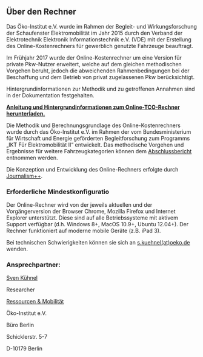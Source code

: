 ## Über den Rechner

Das Öko-Institut e.V. wurde im Rahmen der Begleit- und Wirkungsforschung der Schaufenster Elektromobilität im Jahr 2015 durch den Verband der Elektrotechnik Elektronik Informationstechnik e.V. (VDE) mit der Erstellung des Online-Kostenrechners für gewerblich genutzte Fahrzeuge beauftragt.

Im Frühjahr 2017 wurde der Online-Kostenrechner um eine Version für private Pkw-Nutzer erweitert, welche auf dem gleichen methodischen Vorgehen beruht, jedoch die abweichenden Rahmenbedingungen bei der Beschaffung und dem Betrieb von privat zugelassenen Pkw berücksichtigt.

Hintergrundinformationen zur Methodik und zu getroffenen Annahmen sind in der Dokumentation festgehalten. 

<a href="http://schaufenster-elektromobilitaet.org/media/media/documents/dokumente_der_begleit__und_wirkungsforschung/EP29_Online-Vergleichskostenrechner%7E1.pdf" target="_blank"><b>Anleitung und Hintergrundinformationen zum Online-TCO-Rechner herunterladen.</b></a>

Die Methodik und Berechnungsgrundlage des Online-Kostenrechners wurde durch das Öko-Institut e.V. im Rahmen der vom Bundesministerium für Wirtschaft und Energie geförderten Begleitforschung zum Programms „IKT Für Elektromobilität II“ entwickelt. Das methodische Vorgehen und Ergebnisse für weitere Fahrzeugkategorien können dem [Abschlussbericht](https://www.oeko.de/fileadmin/oekodoc/Gesamtbericht-Wirtschaftlichkeit-von-Elektromobilitaet.pdf) entnommen werden.

Die Konzeption und Entwicklung des Online-Rechners erfolgte durch [Journalism++](http://www.jplusplus.org/de/).

### Erforderliche Mindestkonfiguratio

Der Online-Rechner wird von der jeweils aktuellen und der Vorgängerversion der Browser Chrome, Mozilla Firefox und Internet Explorer unterstützt. Diese sind auf alle Betriebssysteme mit aktivem Support verfügbar (d.h. Windows 8+, MacOS 10.9+, Ubuntu 12.04+). Der Rechner funktioniert auf moderne mobile Geräte (z.B. iPad 3).

Bei technischen Schwierigkeiten können sie sich an [s.kuehnel(at)oeko.de](mailto:s.kuehnel@oeko.de) wenden.

### Ansprechpartner:

[Sven Kühnel](https://www.oeko.de/das-institut/team/sven-kuehnel/)

Researcher

[Ressourcen & Mobilität](http://www.oeko.de/das-institut/institutsbereiche/ressourcen-mobilitaet/)

Öko-Institut e.V. 

Büro Berlin

Schicklerstr. 5-7

D-10179 Berlin
